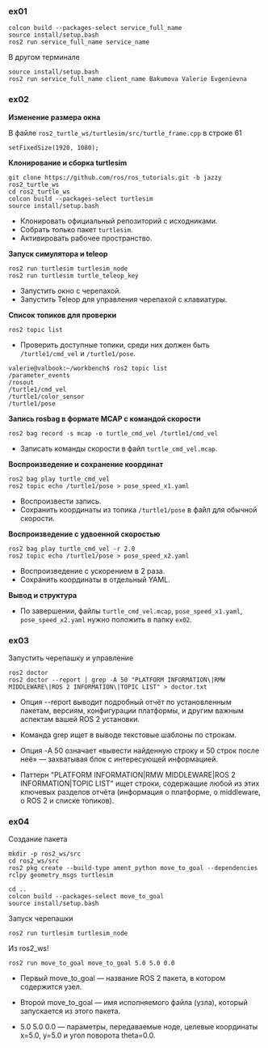 ### ex01

```
colcon build --packages-select service_full_name
source install/setup.bash
ros2 run service_full_name service_name
```

В другом терминале

```
source install/setup.bash
ros2 run service_full_name client_name Bakumova Valerie Evgenievna
```

### ex02

**Изменение размера окна**

В файле `ros2_turtle_ws/turtlesim/src/turtle_frame.cpp` в строке 61 
```
setFixedSize(1920, 1080);
```

**Клонирование и сборка turtlesim**

```
git clone https://github.com/ros/ros_tutorials.git -b jazzy ros2_turtle_ws
cd ros2_turtle_ws
colcon build --packages-select turtlesim
source install/setup.bash
```

- Клонировать официальный репозиторий с исходниками.
- Собрать только пакет `turtlesim`.
- Активировать рабочее пространство.

**Запуск симулятора и teleop**

```
ros2 run turtlesim turtlesim_node
ros2 run turtlesim turtle_teleop_key
```

- Запустить окно с черепахой.
- Запустить Teleop для управления черепахой с клавиатуры.

**Список топиков для проверки**

```
ros2 topic list
```

- Проверить доступные топики, среди них должен быть `/turtle1/cmd_vel` и `/turtle1/pose`.

```
valerie@valbook:~/workbench$ ros2 topic list
/parameter_events
/rosout
/turtle1/cmd_vel
/turtle1/color_sensor
/turtle1/pose
```

**Запись rosbag в формате MCAP с командой скорости**

```
ros2 bag record -s mcap -o turtle_cmd_vel /turtle1/cmd_vel
```

- Записать команды скорости в файл `turtle_cmd_vel.mcap`.

**Воспроизведение и сохранение координат**

```
ros2 bag play turtle_cmd_vel
ros2 topic echo /turtle1/pose > pose_speed_x1.yaml
```

- Воспроизвести запись.
- Сохранить координаты из топика `/turtle1/pose` в файл для обычной скорости.

**Воспроизведение с удвоенной скоростью**

```
ros2 bag play turtle_cmd_vel -r 2.0
ros2 topic echo /turtle1/pose > pose_speed_x2.yaml
```

- Воспроизведение с ускорением в 2 раза.
- Сохранить координаты в отдельный YAML.

**Вывод и структура**

- По завершении, файлы `turtle_cmd_vel.mcap`, `pose_speed_x1.yaml`, `pose_speed_x2.yaml` нужно положить в папку `ex02`.

### ex03

Запустить черепашку и управление

```
ros2 doctor
ros2 doctor --report | grep -A 50 "PLATFORM INFORMATION\|RMW MIDDLEWARE\|ROS 2 INFORMATION\|TOPIC LIST" > doctor.txt
```

- Опция --report выводит подробный отчёт по установленным пакетам, версиям, конфигурации платформы, и другим важным аспектам вашей ROS 2 установки.

- Команда grep ищет в выводе текстовые шаблоны по строкам.

- Опция -A 50 означает «вывести найденную строку и 50 строк после неё» — захватывая блок с интересующей информацией.

- Паттерн "PLATFORM INFORMATION\|RMW MIDDLEWARE\|ROS 2 INFORMATION\|TOPIC LIST" ищет строки, содержащие любой из этих ключевых разделов отчёта (информация о платформе, о middleware, о ROS 2 и списке топиков).

### ex04

Создание пакета

```
mkdir -p ros2_ws/src
cd ros2_ws/src
ros2 pkg create --build-type ament_python move_to_goal --dependencies rclpy geometry_msgs turtlesim

cd ..
colcon build --packages-select move_to_goal
source install/setup.bash
```

Запуск черепашки

```
ros2 run turtlesim turtlesim_node
```

Из ros2_ws!

```
ros2 run move_to_goal move_to_goal 5.0 5.0 0.0
```

- Первый move_to_goal — название ROS 2 пакета, в котором содержится узел.

- Второй move_to_goal — имя исполняемого файла (узла), который запускается из этого пакета.

- 5.0 5.0 0.0 — параметры, передаваемые ноде, целевые координаты x=5.0, y=5.0 и угол поворота theta=0.0.

